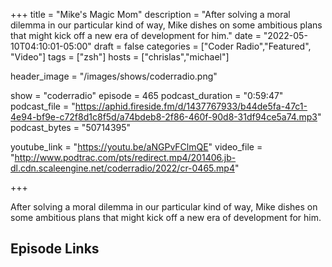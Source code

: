 +++
title = "Mike's Magic Mom"
description = "After solving a moral dilemma in our particular kind of way, Mike dishes on some ambitious plans that might kick off a new era of development for him."
date = "2022-05-10T04:10:01-05:00"
draft = false
categories = ["Coder Radio","Featured", "Video"]
tags = ["zsh"]
hosts = ["chrislas","michael"]

header_image = "/images/shows/coderradio.png"

show = "coderradio"
episode = 465
podcast_duration = "0:59:47"
podcast_file = "https://aphid.fireside.fm/d/1437767933/b44de5fa-47c1-4e94-bf9e-c72f8d1c8f5d/a74bdeb8-2f86-460f-90d8-31df94ce5a74.mp3"
podcast_bytes = "50714395"

youtube_link = "https://youtu.be/aNGPvFClmQE"
video_file = "http://www.podtrac.com/pts/redirect.mp4/201406.jb-dl.cdn.scaleengine.net/coderradio/2022/cr-0465.mp4"

+++

After solving a moral dilemma in our particular kind of way, Mike dishes on some ambitious plans that might kick off a new era of development for him.


## Episode Links
